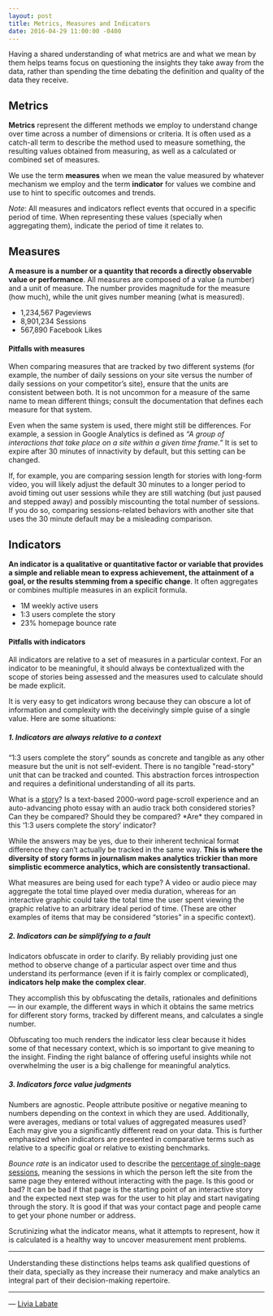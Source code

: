 ```yaml
---
layout: post
title: Metrics, Measures and Indicators
date: 2016-04-29 11:00:00 -0400
---
```


Having a shared understanding of what metrics are and what we mean by them helps teams focus on questioning the insights they take away from the data, rather than spending the time debating the definition and quality of the data they receive.

## Metrics

**Metrics** represent the different methods we employ to understand change over time across a number of dimensions or criteria. It is often used as a catch-all term to describe the method used to measure something, the resulting values obtained from measuring, as well as a calculated or combined set of measures. 

We use the term **measures** when we mean the value measured by whatever mechanism we employ and the term **indicator** for values we combine and use to hint to specific outcomes and trends.

*Note*: All measures and indicators reflect events that occured in a specific period of time. When representing these values (specially when aggregating them), indicate the period of time it relates to. 

## Measures

**A measure is a number or a quantity that records a directly observable value or performance**. All measures are composed of a value (a number) and a unit of measure. The number provides magnitude for the measure (how much), while the unit gives number meaning (what is measured).

* 1,234,567 Pageviews
* 8,901,234 Sessions
* 567,890 Facebook Likes

#### Pitfalls with measures

When comparing measures that are tracked by two different systems (for example, the number of daily sessions on your site versus the number of daily sessions on your competitor’s site), ensure that the units are consistent between both. It is not uncommon for a measure of the same name to mean different things; consult the documentation that defines each measure for that system.

Even when the same system is used, there might still be differences. For example, a session in Google Analytics is defined as *“A group of interactions that take place on a site within a given time frame.”* It is set to expire after 30 minutes of innactivity by default, but this setting can be changed.

If, for example, you are comparing session length for stories with long-form video, you will likely adjust the default 30 minutes to a longer period to avoid timing out user sessions while they are still watching (but just paused and stepped away) and possibly miscounting the total number of sessions. If you do so, comparing sessions-related behaviors with another site that uses the 30 minute default may be a misleading comparison.

## Indicators

**An indicator is a qualitative or quantitative factor or variable that provides a simple and reliable mean to express achievement, the attainment of a goal, or the results stemming from a specific change**. It often aggregates or combines multiple measures in an explicit formula.

* 1M weekly active users
* 1:3 users complete the story
* 23% homepage bounce rate

#### Pitfalls with indicators

All indicators are relative to a set of measures in a particular context. For an indicator to be meaningful, it should always be contextualized with the scope of stories being assessed and the measures used to calculate should be made explicit.

It is very easy to get indicators wrong because they can obscure a lot of information and complexity with the deceivingly simple guise of a single value. Here are some situations:

##### 1. Indicators are always relative to a context

“1:3 users complete the story” sounds as concrete and tangible as any other measure but the unit is not self-evident. There is no tangible "read-story" unit that can be tracked and counted. This abstraction forces introspection and requires a definitional understanding of all its parts.

What is a [story](https://thecarebot.github.io/what-kinds-of-stories-can-you-tell/)? Is a text-based 2000-word page-scroll experience and an auto-advancing photo essay with an audio track both considered stories? Can they be compared? Should they be compared? \*Are\* they compared in this ‘1:3 users complete the story’ indicator?

While the answers may be yes, due to their inherent technical format difference they can’t actually be tracked in the same way. **This is where the diversity of story forms in journalism makes analytics trickier than more simplistic ecommerce analytics, which are consistently transactional.**

What measures are being used for each type? A video or audio piece may aggregate the total time played over media duration, whereas for an interactive graphic could take the total time the user spent viewing the graphic relative to an arbitrary ideal period of time. (These are other examples of items that may be considered “stories” in a specific context).

##### 2. Indicators can be simplifying to a fault

Indicators obfuscate in order to clarify. By reliably providing just one method to observe change of a particular aspect over time and thus understand its performance (even if it is fairly complex or complicated), **indicators help make the complex clear**.

They accomplish this by obfuscating the details, rationales and definitions — in our example, the different ways in which it obtains the same metrics for different story forms, tracked by different means, and calculates a single number.

Obfuscating too much renders the indicator less clear because it hides some of that necessary context, which is so important to give meaning to the insight. Finding the right balance of offering useful insights while not overwhelming the user is a big challenge for meaningful analytics.

##### 3. Indicators force value judgments

Numbers are agnostic. People attribute positive or negative meaning to numbers depending on the context in which they are used. Additionally, were averages, medians or total values of aggregated measures used? Each may give you a significantly different read on your data. This is further emphasized when indicators are presented in comparative terms such as relative to a specific goal or relative to existing benchmarks.

*Bounce rate* is an indicator used to describe the [percentage of single-page sessions](https://support.google.com/analytics/answer/1009409?hl=en), meaning the sessions in which the person left the site from the same page they entered without interacting with the page. Is this good or bad? It can be bad if that page is the starting point of an interactive story and the expected next step was for the user to hit play and start navigating through the story. It is good if that was your contact page and people came to get your phone number or address.

Scrutinizing what the indicator means, what it attempts to represent, how it is calculated is a healthy way to uncover measurement ment problems.

***

Understanding these distinctions helps teams ask qualified questions of their data, specially as they increase their numeracy and make analytics an integral part of their decision-making repertoire. 

*** 
— [Livia Labate](http://twitter.com/livlab)




